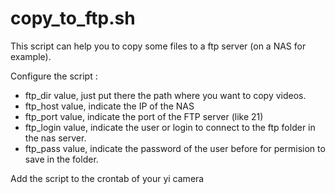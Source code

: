 copy_to_ftp.sh
==============

This script can help you to copy some files to a ftp server (on a NAS for example).

Configure the script : 

* ftp_dir value, just put there the path where you want to copy videos.
* ftp_host value, indicate the IP of the NAS
* ftp_port value, indicate the port of the FTP server (like 21)
* ftp_login value, indicate the user or login to connect to the ftp folder in the nas server.
* ftp_pass value, indicate the password of the user before for permision to save in the folder.

Add the script to the crontab of your yi camera
